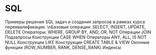# SQL
Примеры решения SQL задач и создания запросов в рамках курса переквалификации.
\nБазовые операции:
SELECT, INSERT, UPDATE, DELETE
Операторы:
WHERE, GROUP BY, AND, OR, NOT
Операции JOIN
Подзапросы
Конструкции CASE WHEN
Операторы ANY, ALL, IS NOT NULL
Конструкции LIKE
Конструкции CREATE TABLE & VIEW
Оконные функции (ROW_NUMBER, RANK, DENSE_RANK)
Индексы
